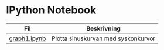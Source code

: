 # IPython Notebook


Fil|Beskrivning
---|-----------
[graph1.ipynb](http://nbviewer.ipython.org/github/parkey/test/blob/master/graph1.ipynb?2) | Plotta sinuskurvan med syskonkurvor

